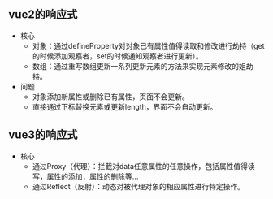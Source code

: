 ## vue2的响应式
* 核心
  - 对象：通过defineProperty对对象已有属性值得读取和修改进行劫持（get的时候添加观察者，set的时候通知观察者进行更新）。
  - 数组：通过重写数组更新一系列更新元素的方法来实现元素修改的姐劫持。
* 问题
  - 对象添加新属性或删除已有属性，页面不会更新。
  - 直接通过下标替换元素或更新length，界面不会自动更新。

## vue3的响应式
* 核心
  - 通过Proxy（代理）：拦截对data任意属性的任意操作，包括属性值得读写，属性的添加，属性的删除等...
  - 通过Reflect（反射）：动态对被代理对象的相应属性进行特定操作。